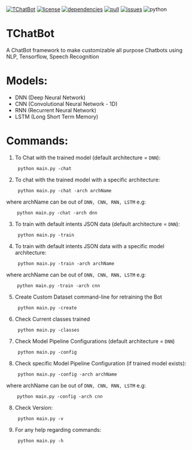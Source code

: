 [![TChatBot](https://img.shields.io/badge/TChatBot-v0.1.0-blue)](https://pypi.org/project/TChatBot/0.1.0/)  [![license](https://img.shields.io/badge/License-MIT-yellow)](https://github.com/deepraj1729/TChatBot/blob/master/LICENSE) [![dependencies](https://img.shields.io/badge/dependencies-packages-orange)](https://github.com/deepraj1729/TChatBot/blob/master/requirements.txt)
[![pull](https://img.shields.io/badge/pull--requests-requests-green)](https://github.com/deepraj1729/TChatBot/pulls) [![issues](https://img.shields.io/badge/issues-issues-red)](https://github.com/deepraj1729/TChatBot/issues) ![python](https://img.shields.io/badge/python-3.5%20%7C%203.6%20%7C%203.7-blue)


# TChatBot
A ChatBot framework to make customizable all purpose Chatbots using NLP, Tensorflow, Speech Recognition 

# Models:
- DNN (Deep Neural Network)
- CNN (Convolutional Neural Network - 1D)
- RNN (Recurrent Neural Network)
- LSTM (Long Short Term Memory)

# Commands:

1. To Chat with the trained model (default architecture = `DNN`):

        python main.py -chat
2. To chat with the trained model with a specific architecture:
        
        python main.py -chat -arch archName
where archName can be out of `DNN, CNN, RNN, LSTM` e.g:    

        python main.py -chat -arch dnn
3. To train with default intents JSON data (default architecture = `DNN`):

        python main.py -train
4. To train with default intents JSON data with a specific model architecture:

        python main.py -train -arch archName
where archName can be out of `DNN, CNN, RNN, LSTM` e.g:    

        python main.py -train -arch cnn
5. Create Custom Dataset command-line for retraining the Bot

        python main.py -create    
6. Check Current classes trained

        python main.py -classes
7. Check Model Pipeline Configurations (default architecture = `DNN`)

        python main.py -config 
8. Check specific Model Pipeline Configuration (if trained model exists):

        python main.py -config -arch archName
where archName can be out of `DNN, CNN, RNN, LSTM` e.g:  

        python main.py -config -arch cnn
8. Check Version:
        
        python main.py -v
9. For any help regarding commands:

        python main.py -h